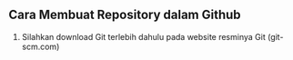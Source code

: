 ## Cara Membuat Repository dalam Github
1. Silahkan download Git terlebih dahulu pada website resminya Git (git-scm.com)


